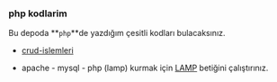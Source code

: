 ### php kodlarim

Bu depoda **`php`**de yazdığım çesitli kodları bulacaksınız.

- [crud-islemleri](http://github.com/gdemir/pro-lang/blob/master/php/crud)

- apache - mysql - php (lamp) kurmak için [LAMP](http://github.com/gdemir/pro-lang/blob/master/php/LAMP) betiğini çalıştırınız.
